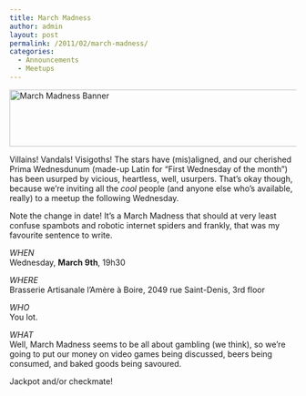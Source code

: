 ```yaml
---
title: March Madness
author: admin
layout: post
permalink: /2011/02/march-madness/
categories:
  - Announcements
  - Meetups
---
```

<img src="{{ site.baseurl }}/{{ site.oldwpdir }}/uploads/2011/02/MRGS_11_03_Social.png" alt="March Madness Banner" title="There is no 'I' in 'copyright infringement.'" width="600" height="100" class="aligncenter size-full wp-image-154" />

Villains! Vandals! Visigoths! The stars have (mis)aligned, and our cherished Prima Wednesdunum (made-up Latin for &#8220;First Wednesday of the month&#8221;) has been usurped by vicious, heartless, well, usurpers. That&#8217;s okay though, because we&#8217;re inviting all the *cool* people (and anyone else who&#8217;s available, really) to a meetup the following Wednesday. 

Note the change in date! It&#8217;s a March Madness that should at very least confuse spambots and robotic internet spiders and frankly, that was my favourite sentence to write.

*WHEN*  
Wednesday, **March 9th**, 19h30

*WHERE*  
Brasserie Artisanale l’Am&egrave;re &agrave; Boire, 2049 rue Saint-Denis, 3rd floor

*WHO*  
You lot.

*WHAT*  
Well, March Madness seems to be all about gambling (we think), so we&#8217;re going to put our money on video games being discussed, beers being consumed, and baked goods being savoured.

Jackpot and/or checkmate!